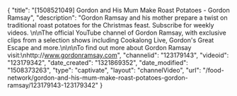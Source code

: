{
    "title": "[1508521049] Gordon and His Mum Make Roast Potatoes - Gordon Ramsay",
    "description": "Gordon Ramsay and his mother prepare a twist on traditional roast potatoes for the Christmas feast. Subscribe for weekly videos. \n\nThe official YouTube channel of Gordon Ramsay, with exclusive clips from a selection shows including Cookalong Live, Gordon's Great Escape and more.\n\n\nTo find out more about Gordon Ramsay visit:\nhttp:\/\/www.gordonramsay.com",
    "channelid": "123179143",
    "videoid": "123179342",
    "date_created": "1321869352",
    "date_modified": "1508373263",
    "type": "captivate",
    "layout": "channelVideo",
    "url": "\/food-network\/gordon-and-his-mum-make-roast-potatoes-gordon-ramsay\/123179143-123179342"
}